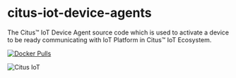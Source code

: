# citus-iot-device-agents
The Citus™ IoT Device Agent source code which is used to activate a device to be ready communicating with IoT Platform in Citus™ IoT Ecosystem.

[![Docker Pulls](https://img.shields.io/docker/pulls/cuongquay/citus-iot-device-agents.svg?maxAge=2592000)]()

![Citus IoT](https://raw.githubusercontent.com/cuongquay/citus-iot-device-agents/master/docs/images/citus-iot-ecosystem.png)

